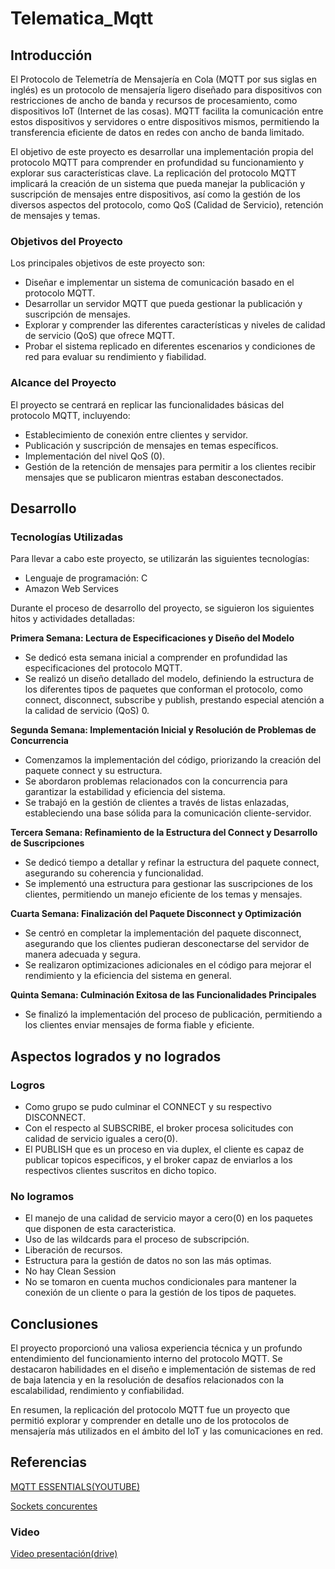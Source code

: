# Telematica_Mqtt

## Introducción

El Protocolo de Telemetría de Mensajería en Cola (MQTT por sus siglas en inglés) es un protocolo de mensajería ligero diseñado para dispositivos con restricciones de ancho de banda y recursos de procesamiento, como dispositivos IoT (Internet de las cosas). MQTT facilita la comunicación entre estos dispositivos y servidores o entre dispositivos mismos, permitiendo la transferencia eficiente de datos en redes con ancho de banda limitado.

El objetivo de este proyecto es desarrollar una implementación propia del protocolo MQTT para comprender en profundidad su funcionamiento y explorar sus características clave. La replicación del protocolo MQTT implicará la creación de un sistema que pueda manejar la publicación y suscripción de mensajes entre dispositivos, así como la gestión de los diversos aspectos del protocolo, como QoS (Calidad de Servicio), retención de mensajes y temas.

### Objetivos del Proyecto

Los principales objetivos de este proyecto son:

- Diseñar e implementar un sistema de comunicación basado en el protocolo MQTT.
- Desarrollar un servidor MQTT que pueda gestionar la publicación y suscripción de mensajes.
- Explorar y comprender las diferentes características y niveles de calidad de servicio (QoS) que ofrece MQTT.
- Probar el sistema replicado en diferentes escenarios y condiciones de red para evaluar su rendimiento y fiabilidad.

### Alcance del Proyecto

El proyecto se centrará en replicar las funcionalidades básicas del protocolo MQTT, incluyendo:

- Establecimiento de conexión entre clientes y servidor.
- Publicación y suscripción de mensajes en temas específicos.
- Implementación del nivel QoS (0).
- Gestión de la retención de mensajes para permitir a los clientes recibir mensajes que se publicaron mientras estaban desconectados.

## Desarrollo

### Tecnologías Utilizadas

Para llevar a cabo este proyecto, se utilizarán las siguientes tecnologías:

- Lenguaje de programación: C
- Amazon Web Services

Durante el proceso de desarrollo del proyecto, se siguieron los siguientes hitos y actividades detalladas:

**Primera Semana: Lectura de Especificaciones y Diseño del Modelo**
  - Se dedicó esta semana inicial a comprender en profundidad las especificaciones del protocolo MQTT.
  - Se realizó un diseño detallado del modelo, definiendo la estructura de los diferentes tipos de paquetes que conforman el protocolo, como connect, disconnect, subscribe y publish, prestando especial atención a la calidad de servicio (QoS) 0.



**Segunda Semana: Implementación Inicial y Resolución de Problemas de Concurrencia**
  - Comenzamos la implementación del código, priorizando la creación del paquete connect y su estructura.
  - Se abordaron problemas relacionados con la concurrencia para garantizar la estabilidad y eficiencia del sistema.
  - Se trabajó en la gestión de clientes a través de listas enlazadas, estableciendo una base sólida para la comunicación cliente-servidor.

**Tercera Semana: Refinamiento de la Estructura del Connect y Desarrollo de Suscripciones**
  - Se dedicó tiempo a detallar y refinar la estructura del paquete connect, asegurando su coherencia y funcionalidad.
  - Se implementó una estructura para gestionar las suscripciones de los clientes, permitiendo un manejo eficiente de los temas y mensajes.

**Cuarta Semana: Finalización del Paquete Disconnect y Optimización**
  - Se centró en completar la implementación del paquete disconnect, asegurando que los clientes pudieran desconectarse del servidor de manera adecuada y segura.
  - Se realizaron optimizaciones adicionales en el código para mejorar el rendimiento y la eficiencia del sistema en general.

**Quinta Semana: Culminación Exitosa de las Funcionalidades Principales**
  - Se finalizó la implementación del proceso de publicación, permitiendo a los clientes enviar mensajes de forma fiable y eficiente.


## Aspectos logrados y no logrados

### Logros
- Como grupo se pudo culminar el CONNECT y su respectivo DISCONNECT.
- Con el respecto al SUBSCRIBE, el broker procesa solicitudes con calidad de servicio iguales a cero(0).
- El PUBLISH que es un proceso en via duplex, el cliente es capaz de publicar topicos especificos, y el broker capaz de enviarlos a los respectivos clientes suscritos en dicho topico.

### No logramos
- El manejo de una calidad de servicio mayor a cero(0) en los paquetes que disponen de esta caracteristica.
- Uso de las wildcards para el proceso de subscripción.
- Liberación de recursos.
- Estructura para la gestión de datos no son las más optimas.
- No hay Clean Session
- No se tomaron en cuenta muchos condicionales para mantener la conexión de un cliente o para la gestión de los tipos de paquetes.

## Conclusiones

El proyecto proporcionó una valiosa experiencia técnica y un profundo entendimiento del funcionamiento interno del protocolo MQTT. Se destacaron habilidades en el diseño e implementación de sistemas de red de baja latencia y en la resolución de desafíos relacionados con la escalabilidad, rendimiento y confiabilidad.

En resumen, la replicación del protocolo MQTT fue un proyecto que permitió explorar y comprender en detalle uno de los protocolos de mensajería más utilizados en el ámbito del IoT y las comunicaciones en red.

## Referencias

[MQTT ESSENTIALS(YOUTUBE)](https://www.youtube.com/watch?v=jTeJxQFD8Ak&list=PLRkdoPznE1EMXLW6XoYLGd4uUaB6wB0wd)

[Sockets concurentes](https://www.geeksforgeeks.org/socket-programming-cc/)


### Video

[Video presentación(drive)](https://eafit-my.sharepoint.com/:f:/g/personal/vjvilladia_eafit_edu_co/EpuXgBy5suFEuxEHIP9V95YBmIzYlwhGfVqbxrfuGP2qZg?e=kvacRB)
